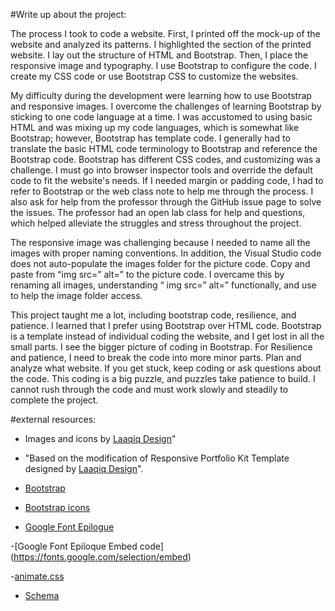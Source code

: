 #Write up about the project:

The process I took to code a website. First, I printed off the mock-up of the website and analyzed its patterns. I highlighted the section of the printed website. I lay out the structure of HTML and Bootstrap. Then, I place the responsive image and typography. I use Bootstrap to configure the code. I create my CSS code or use Bootstrap CSS to customize the websites.

My difficulty during the development were learning how to use Bootstrap and responsive images. I overcome the challenges of learning Bootstrap by sticking to one code language at a time. I was accustomed to using basic HTML and was mixing up my code languages, which is somewhat like Bootstrap; however, Bootstrap has template code. I generally had to translate the basic HTML code terminology to Bootstrap and reference the Bootstrap code. Bootstrap has different CSS codes, and customizing was a challenge. I must go into browser inspector tools and override the default code to fit the website's needs.
If I needed margin or padding code, I had to refer to Bootstrap or the web class note to help me through the process. I also ask for help from the professor through the GitHub issue page to solve the issues. The professor had an open lab class for help and questions, which helped alleviate the struggles and stress throughout the project.

The responsive image was challenging because I needed to name all the images with proper naming conventions. In addition, the Visual Studio code does not auto-populate the images folder for the picture code. Copy and paste from “img src=” alt=” to the picture code. I overcame this by renaming all images, understanding “ img src=” alt=” functionally, and use to help the image folder access.

This project taught me a lot, including bootstrap code, resilience, and patience. I learned that I prefer using Bootstrap over HTML code. Bootstrap is a template instead of individual coding the website, and I get lost in all the small parts. I see the bigger picture of coding in Bootstrap.
For Resilience and patience, I need to break the code into more minor parts. Plan and analyze what website. If you get stuck, keep coding or ask questions about the code. This coding is a big puzzle, and puzzles take patience to build. I cannot rush through the code and must work slowly and steadily to complete the project.

#external resources:

- Images and icons by [Laaqiq Design](https://www.behance.net/laaqiq)"

- "Based on the modification of Responsive Portfolio Kit Template designed by [Laaqiq Design](https://www.behance.net/laaqiq)".

- [Bootstrap](https://getbootstrap.com/docs/5.3/getting-started/introduction/)
- [Bootstrap icons](https://icons.getbootstrap.com/#install)

- [Google Font Epilogue](https://fonts.google.com/specimen/Epilogue)

-[Google Font Epiloque Embed code] (https://fonts.google.com/selection/embed)

-[animate.css](https://animate.style/)

- [Schema](https://schema.org/)
